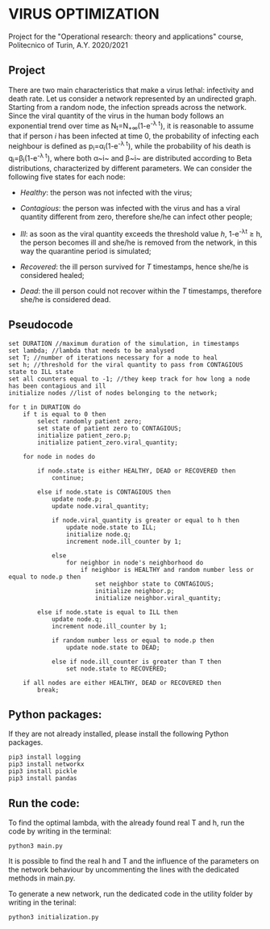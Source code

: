 # VIRUS OPTIMIZATION

Project for the "Operational research: theory and applications" course, Politecnico of Turin, A.Y. 2020/2021



## Project

There are two main characteristics that make a virus lethal: infectivity and death rate. Let us consider a network represented by an undirected graph. Starting from a random node, the infection spreads across the network. Since the viral quantity of the virus in the human body follows an exponential trend over time as N<sub>t</sub>=N<sub>+&#8734;</sub>(1-e<sup>-&lambda; t</sup>), it is reasonable to assume that if person *i* has been infected at time 0, the probability of infecting each neighbour is defined as  p<sub>i</sub>=&alpha;<sub>i</sub>(1-e<sup>-&lambda; t</sup>), while the probability of his death is q<sub>i</sub>=&beta;<sub>i</sub>(1-e<sup>-&lambda; t</sup>), where both &alpha;~i~ and &beta;~i~ are distributed according to Beta distributions, characterized by different parameters. We can consider the following five states for each node:

- *Healthy*: the person was not infected with the virus;

- *Contagious*: the person was infected with the virus and has a viral quantity different from zero, therefore she/he can infect other people;

- *Ill*: as soon as the viral quantity exceeds the threshold value *h*, 1-e<sup>-&lambda;t</sup> &geq; h​, the person becomes ill and she/he is removed from the network, in this way the quarantine period is simulated;

- *Recovered*: the ill person survived for *T* timestamps, hence she/he is considered healed;

- *Dead*: the ill person could not recover within the *T* timestamps, therefore she/he is considered dead.


  

## Pseudocode
```pseudocode
set DURATION //maximum duration of the simulation, in timestamps
set lambda; //lambda that needs to be analysed
set T; //number of iterations necessary for a node to heal
set h; //threshold for the viral quantity to pass from CONTAGIOUS state to ILL state
set all counters equal to -1; //they keep track for how long a node has been contagious and ill
initialize nodes //list of nodes belonging to the network;
 
for t in DURATION do
	if t is equal to 0 then
        select randomly patient zero;
        set state of patient zero to CONTAGIOUS;
        initialize patient_zero.p;
        initialize patient_zero.viral_quantity;

	for node in nodes do

        if node.state is either HEALTHY, DEAD or RECOVERED then
        	continue;

        else if node.state is CONTAGIOUS then
        	update node.p;
        	update node.viral_quantity;

            if node.viral_quantity is greater or equal to h then
                update node.state to ILL;
                initialize node.q;
                increment node.ill_counter by 1;

            else
                for neighbor in node's neighborhood do
                    if neighbor is HEALTHY and random number less or equal to node.p then
                        set neighbor state to CONTAGIOUS;
                        initialize neighbor.p;
                        initialize neighbor.viral_quantity;

		else if node.state is equal to ILL then
			update node.q;
			increment node.ill_counter by 1;

            if random number less or equal to node.p then
            	update node.state to DEAD;

            else if node.ill_counter is greater than T then
            	set node.state to RECOVERED;

	if all nodes are either HEALTHY, DEAD or RECOVERED then
		break;
```




## Python packages:
If they are not already installed, please install the following Python packages.

```shell
pip3 install logging
pip3 install networkx
pip3 install pickle
pip3 install pandas
```



## Run the code:
To find the optimal lambda, with the already found real T and h, run the code by writing in the terminal:

```shell
python3 main.py
```

It is possible to find the real h and T and the influence of the parameters on the network behaviour by uncommenting the lines with the dedicated methods in main.py.

To generate a new network, run the dedicated code in the utility folder by writing in the terinal:

```shell
python3 initialization.py
```

